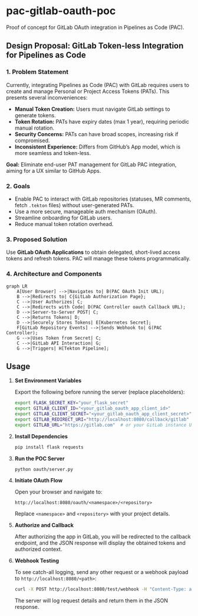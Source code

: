 # pac-gitlab-oauth-poc

Proof of concept for GitLab OAuth integration in Pipelines as Code (PAC).

## Design Proposal: GitLab Token-less Integration for Pipelines as Code

### 1. Problem Statement

Currently, integrating Pipelines as Code (PAC) with GitLab requires users to create and manage Personal or Project Access Tokens (PATs). This presents several inconveniences:

* **Manual Token Creation:** Users must navigate GitLab settings to generate tokens.  
* **Token Rotation:** PATs have expiry dates (max 1 year), requiring periodic manual rotation.  
* **Security Concerns:** PATs can have broad scopes, increasing risk if compromised.  
* **Inconsistent Experience:** Differs from GitHub’s App model, which is more seamless and token-less.

**Goal:** Eliminate end-user PAT management for GitLab PAC integration, aiming for a UX similar to GitHub Apps.

### 2. Goals

* Enable PAC to interact with GitLab repositories (statuses, MR comments, fetch `.tekton` files) without user-generated PATs.  
* Use a more secure, manageable auth mechanism (OAuth).  
* Streamline onboarding for GitLab users.  
* Reduce manual token rotation overhead.

### 3. Proposed Solution

Use **GitLab OAuth Applications** to obtain delegated, short-lived access tokens and refresh tokens. PAC will manage these tokens programmatically.

### 4. Architecture and Components

```mermaid
graph LR
    A[User Browser] -->|Navigates to| B(PAC OAuth Init URL);
    B -->|Redirects to| C{GitLab Authorization Page};
    C -->|User Authorizes| C;
    C -->|Redirects with Code| D(PAC Controller oauth Callback URL);
    D -->|Server-to-Server POST| C;
    C -->|Returns Tokens| D;
    D -->|Securely Stores Tokens| E[Kubernetes Secret];
    F[GitLab Repository Events] -->|Sends Webhook to| G(PAC Controller);
    G -->|Uses Token from Secret| C;
    C -->|GitLab API Interaction| G;
    G -->|Triggers| H[Tekton Pipeline];
```

## Usage

1. **Set Environment Variables**

   Export the following before running the server (replace placeholders):

   ```bash
   export FLASK_SECRET_KEY="your_flask_secret"
   export GITLAB_CLIENT_ID="<your_gitlab_oauth_app_client_id>"
   export GITLAB_CLIENT_SECRET="<your_gitlab_oauth_app_client_secret>"
   export GITLAB_REDIRECT_URI="http://localhost:8080/callback/gitlab"
   export GITLAB_URL="https://gitlab.com"  # or your GitLab instance URL
   ```

2. **Install Dependencies**

   ```bash
   pip install flask requests
   ```

3. **Run the POC Server**

   ```bash
   python oauth/server.py
   ```

4. **Initiate OAuth Flow**

   Open your browser and navigate to:

   ```
   http://localhost:8080/oauth/<namespace>/<repository>
   ```

   Replace `<namespace>` and `<repository>` with your project details.

5. **Authorize and Callback**

   After authorizing the app in GitLab, you will be redirected to the callback endpoint, and the JSON response will display the obtained tokens and authorized context.

6. **Webhook Testing**

   To see catch-all logging, send any other request or a webhook payload to `http://localhost:8080/<path>`:

   ```bash
   curl -X POST http://localhost:8080/test/webhook -H "Content-Type: application/json" -d '{"event": "test"}'
   ```

   The server will log request details and return them in the JSON response.

